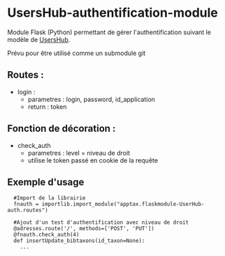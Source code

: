 # UsersHub-authentification-module

Module Flask (Python) permettant de gérer l'authentification suivant le modèle de [UsersHub](https://github.com/PnEcrins/UsersHub/).

Prévu pour être utilisé comme un submodule git


## Routes : 

* login : 
  * parametres : login, password, id_application
  * return : token
  

## Fonction de décoration : 
* check_auth 
  * parametres : level = niveau de droit
  * utilise le token passé en cookie de la requête

## Exemple d'usage

```
  #Import de la librairie
  fnauth = importlib.import_module("apptax.flaskmodule-UserHub-auth.routes")
  
  #Ajout d'un test d'authentification avec niveau de droit
  @adresses.route('/', methods=['POST', 'PUT'])
  @fnauth.check_auth(4)
  def insertUpdate_bibtaxons(id_taxon=None):
    ...
```
